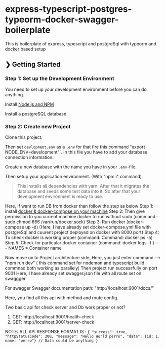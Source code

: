# express-typescript-postgres-typeorm-docker-swagger-boilerplate
This is boilerplate of express, typescript and postgreSql with typeorm and docker based setup

## ❯ Getting Started

### Step 1: Set up the Development Environment

You need to set up your development environment before you can do anything.

Install [Node.js and NPM](https://nodejs.org/en/download/)

Install a postgreSQL database.

### Step 2: Create new Project

Clone this project.

Then set `devlopment.env` as a `.env` for that fire this command "export NODE_ENV=development"`. In this file you have to add your database connection information.

Create a new database with the name you have in your `.env`-file.

Then setup your application environment. (With "npm i" command)

> This installs all dependencies with yarn. After that it migrates the database and seeds some test data into it. So after that your development environment is ready to use.

Here, if want to run DB from docker than follow the step as below
Step 1: install [docker & docker-compose on your machine](https://docs.docker.com/compose/install/)
Step 2: Then give permission to you current machine docker to run without sudo (command : sudo chmod 666 /var/run/docker.sock)
Step 3: Run docker (docker-compose up -d) (Here, I have already set docker-compose.yml file with postgreSql and cuurent project deployed on docker with 8000 port)
Step 4: To check docker is working proper (command: Command: docker ps -a)
Step 5: Check for particular docker container (command: docker logs -f <NAMES>)  --- NAMES = Container name

Now move on to Project architecture side, Here, you just enter command --> "npm run dev" ( this command set for nodemon and typescript build commnad both working as parallely)
Then project run successfully on port 9001
Here, I have already set swagger.json file with all route set on swaggger

For swagger 
Swagger documentation path: "http://localhost:9001/docs/"

Here, you find all this api with method and route config.

Two basic api for check server and Db work proper or not?
1) GET: http://localhost:9001/health-check
2) GET: http://localhost:9001/server-check

NOTE: ALL API RESPONSE FORMAT IS :
`{
    "success": true,
    "httpStatusCode": 200,
    "message": "Hello World perro",
    "data": {id: 1, name: "perro"} // Data could be anything
}`
